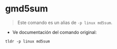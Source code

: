 # gmd5sum

> Este comando es un alias de `-p linux md5sum`.

- Ve documentación del comando original:

`tldr -p linux md5sum`
